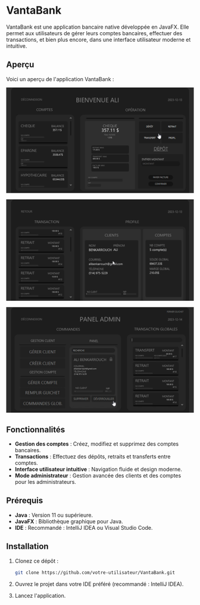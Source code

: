 # VantaBank

VantaBank est une application bancaire native développée en JavaFX. Elle permet aux utilisateurs de gérer leurs comptes bancaires, effectuer des transactions, et bien plus encore, dans une interface utilisateur moderne et intuitive.

## Aperçu

Voici un aperçu de l'application VantaBank :

![Aperçu 1](previews/preview1.png)

![Aperçu 2](previews/preview2.png)

![Aperçu 3](previews/preview3.png)

## Fonctionnalités

- **Gestion des comptes** : Créez, modifiez et supprimez des comptes bancaires.
- **Transactions** : Effectuez des dépôts, retraits et transferts entre comptes.
- **Interface utilisateur intuitive** : Navigation fluide et design moderne.
- **Mode administrateur** : Gestion avancée des clients et des comptes pour les administrateurs.

## Prérequis

- **Java** : Version 11 ou supérieure.
- **JavaFX** : Bibliothèque graphique pour Java.
- **IDE** : Recommandé : IntelliJ IDEA ou Visual Studio Code.

## Installation

1. Clonez ce dépôt :

   ```bash
   git clone https://github.com/votre-utilisateur/VantaBank.git
   ```

2. Ouvrez le projet dans votre IDE préféré (recommandé : IntelliJ IDEA).

3. Lancez l'application.
